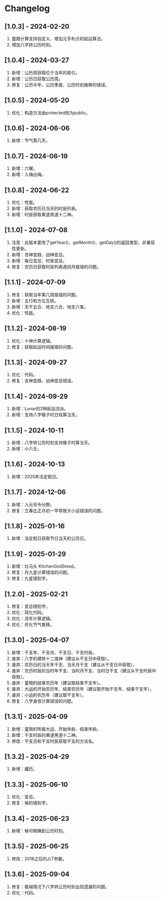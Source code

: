 # Changelog

## [1.0.3] - 2024-02-20
1. 童限计算支持自定义，增加元亨利贞的起运算法。
2. 增加八字转公历时刻。

## [1.0.4] - 2024-03-27
1. 新增：公历周获取位于当年的索引。
2. 新增：公历日获取公历周。
3. 修复：公历半年、公历季度、公历时刻推移的错误。

## [1.0.5] - 2024-05-20
1. 优化：构造方法由protected改为public。

## [1.0.6] - 2024-06-06
1. 新增：节气第几天。

## [1.0.7] - 2024-06-19
1. 新增：六曜。
2. 新增：入梅出梅。

## [1.0.8] - 2024-06-22
1. 优化：性能。
2. 新增：获取农历日当天的时辰列表。
3. 新增：时辰获取黄道黑道十二神。

## [1.1.0] - 2024-07-08
1. 注意：此版本更改了getYear()、getMonth()、getDay()的返回类型，非兼容性更新。
2. 新增：吉神宜趋、凶神宜忌。
3. 新增：每日宜忌、时辰宜忌。
4. 修复：农历日获取时辰列表遇闰月报错的问题。

## [1.1.1] - 2024-07-09
1. 修复：获取当年第几周报错的问题。
2. 新增：五行和方位互转。
3. 新增：天干五合、地支六合、地支六害。
4. 优化：性能。

## [1.1.2] - 2024-08-19
1. 优化：十神计算逻辑。
2. 修复：获取起运时间报错的问题。

## [1.1.3] - 2024-09-27
1. 优化：代码。
2. 修复：吉神宜趋、凶神宜忌错误。

## [1.1.4] - 2024-09-29
1. 新增：Lunar的2种起运流派。
2. 新增：支持八字晚子时日柱算当天。

## [1.1.5] - 2024-10-11
1. 新增：八字转公历时刻支持晚子时算当天。
2. 新增：小六壬。

## [1.1.6] - 2024-10-13
1. 新增：2025年法定假日。

## [1.1.7] - 2024-12-06
1. 新增：人元司令分野。
2. 修复：立春比正月初一早导致大小运错误的问题。

## [1.1.8] - 2025-01-16
1. 新增：法定假日获取节日当天的公历日。

## [1.1.9] - 2025-01-29
1. 新增：灶马头 KitchenGodSteed。
2. 修复：月九星计算错误的问题。
3. 修复：九星错别字。

## [1.2.0] - 2025-02-21
1. 修复：宜忌错别字。
2. 优化：简化代码。
3. 优化：流年计算逻辑。
4. 优化：优化节气推移。

## [1.3.0] - 2025-04-07
1. 新增：干支年、干支月、干支日、干支时辰。
2. 废弃：八字的建除十二值神（建议从干支日中获取）。
3. 废弃：农历日的当天年干支、当天月干支（建议从干支日中获取）。
4. 废弃：农历时辰的当时年干支、当时月干支、当时日干支（建议从干支时辰中获取）。
5. 废弃：童限的结束农历年（建议取结束干支年）。
6. 废弃：大运的开始农历年、结束农历年（建议取开始干支年、结束干支年）。
7. 废弃：小运的农历年（建议取干支年）。
8. 修复：八字身宫计算错误的问题。

## [1.3.1] - 2025-04-09
1. 新增：童限的所属大运、开始年龄、结束年龄。
2. 新增：干支时辰的黄道黑道十二神。
3. 修改：干支日和干支时辰获取干支的方法名。

## [1.3.2] - 2025-04-29
1. 新增：藏历。

## [1.3.3] - 2025-06-10
1. 优化：宜忌。
2. 修复：候的错别字。

## [1.3.4] - 2025-06-23
1. 新增：候可精确到公历时刻。

## [1.3.5] - 2025-06-25
1. 修改：2018之后的△T参数。

## [1.3.6] - 2025-09-04
1. 修复：极端情况下八字转公历时刻出现遗漏的问题。
2. 优化：代码。
